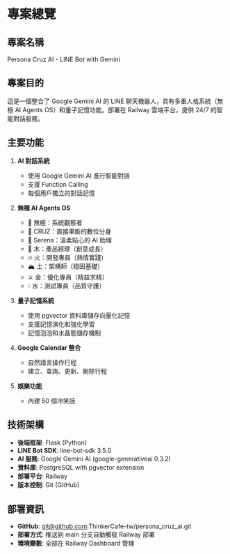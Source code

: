 # 專案總覽

## 專案名稱
Persona Cruz AI - LINE Bot with Gemini

## 專案目的
這是一個整合了 Google Gemini AI 的 LINE 聊天機器人，具有多重人格系統（無極 AI Agents OS）和量子記憶功能。部署在 Railway 雲端平台，提供 24/7 的智能對話服務。

## 主要功能
1. **AI 對話系統**
   - 使用 Google Gemini AI 進行智能對話
   - 支援 Function Calling
   - 每個用戶獨立的對話記憶

2. **無極 AI Agents OS**
   - 🌌 無極：系統觀察者
   - 🎯 CRUZ：直接果斷的數位分身
   - 🌸 Serena：溫柔貼心的 AI 助理
   - 🌱 木：產品經理（創意成長）
   - 🔥 火：開發專員（熱情實踐）
   - 🏔️ 土：架構師（穩固基礎）
   - ⚔️ 金：優化專員（精益求精）
   - 💧 水：測試專員（品質守護）

3. **量子記憶系統**
   - 使用 pgvector 資料庫儲存向量化記憶
   - 支援記憶演化和強化學習
   - 記憶泡泡和水晶態儲存機制

4. **Google Calendar 整合**
   - 自然語言操作行程
   - 建立、查詢、更新、刪除行程

5. **娛樂功能**
   - 內建 50 個冷笑話

## 技術架構
- **後端框架**: Flask (Python)
- **LINE Bot SDK**: line-bot-sdk 3.5.0
- **AI 服務**: Google Gemini AI (google-generativeai 0.3.2)
- **資料庫**: PostgreSQL with pgvector extension
- **部署平台**: Railway
- **版本控制**: Git (GitHub)

## 部署資訊
- **GitHub**: git@github.com:ThinkerCafe-tw/persona_cruz_ai.git
- **部署方式**: 推送到 main 分支自動觸發 Railway 部署
- **環境變數**: 全部在 Railway Dashboard 管理